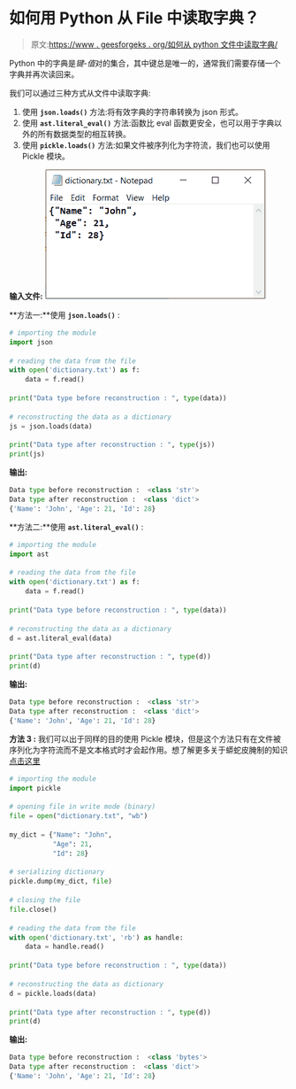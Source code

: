 # 如何用 Python 从 File 中读取字典？

> 原文:[https://www . geesforgeks . org/如何从 python 文件中读取字典/](https://www.geeksforgeeks.org/how-to-read-dictionary-from-file-in-python/)

Python 中的字典是*键-值*对的集合，其中键总是唯一的，通常我们需要存储一个字典并再次读回来。

我们可以通过三种方式从文件中读取字典:

1.  使用 **`json.loads()`** 方法:将有效字典的字符串转换为 json 形式。
2.  使用 **`ast.literal_eval()`** 方法:函数比 eval 函数更安全，也可以用于字典以外的所有数据类型的相互转换。
3.  使用 **`pickle.loads()`** 方法:如果文件被序列化为字符流，我们也可以使用 Pickle 模块。

**输入文件:**
[![](img/ac200be130ac041fbb3a52643412e758.png)](https://media.geeksforgeeks.org/wp-content/uploads/20200729122412/dictionary2.png)

**方法一:**使用 **`json.loads()`** :

```py
# importing the module
import json

# reading the data from the file
with open('dictionary.txt') as f:
    data = f.read()

print("Data type before reconstruction : ", type(data))

# reconstructing the data as a dictionary
js = json.loads(data)

print("Data type after reconstruction : ", type(js))
print(js)
```

**输出:**

```py
Data type before reconstruction :  <class 'str'>
Data type after reconstruction :  <class 'dict'>
{'Name': 'John', 'Age': 21, 'Id': 28}

```

**方法二:**使用 **`ast.literal_eval()`** :

```py
# importing the module
import ast

# reading the data from the file
with open('dictionary.txt') as f:
    data = f.read()

print("Data type before reconstruction : ", type(data))

# reconstructing the data as a dictionary
d = ast.literal_eval(data)

print("Data type after reconstruction : ", type(d))
print(d)
```

**输出:**

```py
Data type before reconstruction :  <class 'str'>
Data type after reconstruction :  <class 'dict'>
{'Name': 'John', 'Age': 21, 'Id': 28}

```

**方法 3 :** 我们可以出于同样的目的使用 Pickle 模块，但是这个方法只有在文件被序列化为字符流而不是文本格式时才会起作用。想了解更多关于蟒蛇皮腌制的知识[点击这里](https://www.geeksforgeeks.org/understanding-python-pickling-example/)

```py
# importing the module
import pickle

# opening file in write mode (binary)
file = open("dictionary.txt", "wb")

my_dict = {"Name": "John",
           "Age": 21,
           "Id": 28}

# serializing dictionary 
pickle.dump(my_dict, file)

# closing the file
file.close()

# reading the data from the file
with open('dictionary.txt', 'rb') as handle:
    data = handle.read()

print("Data type before reconstruction : ", type(data))

# reconstructing the data as dictionary
d = pickle.loads(data)

print("Data type after reconstruction : ", type(d))
print(d)
```

**输出:**

```py
Data type before reconstruction :  <class 'bytes'>
Data type after reconstruction :  <class 'dict'>
{'Name': 'John', 'Age': 21, 'Id': 28}

```